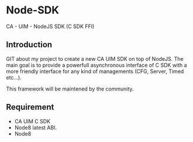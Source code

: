 # Node-SDK
CA - UIM - NodeJS SDK (C SDK FFI)

## Introduction 

GIT about my project to create a new CA UIM SDK on top of NodeJS. The main goal is to provide a powerfull asynchronous interface of C SDK with a more friendly interface for any kind of managements (CFG, Server, Timed etc...).

This framework will be maintened by the community. 

## Requirement 

- CA UIM C SDK
- Node8 latest ABI.
- Node8 
